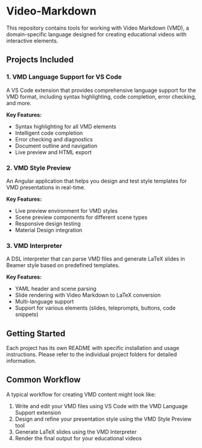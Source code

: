 # Video-Markdown

This repository contains tools for working with Video Markdown (VMD), a domain-specific language designed for creating educational videos with interactive elements.

## Projects Included

### 1. VMD Language Support for VS Code

A VS Code extension that provides comprehensive language support for the VMD format, including syntax highlighting, code completion, error checking, and more.

**Key Features:**
- Syntax highlighting for all VMD elements
- Intelligent code completion
- Error checking and diagnostics
- Document outline and navigation
- Live preview and HTML export

### 2. VMD Style Preview

An Angular application that helps you design and test style templates for VMD presentations in real-time.

**Key Features:**
- Live preview environment for VMD styles
- Scene preview components for different scene types
- Responsive design testing
- Material Design integration

### 3. VMD Interpreter

A DSL interpreter that can parse VMD files and generate LaTeX slides in Beamer style based on predefined templates.

**Key Features:**
- YAML header and scene parsing
- Slide rendering with Video Markdown to LaTeX conversion
- Multi-language support
- Support for various elements (slides, teleprompts, buttons, code snippets)

## Getting Started

Each project has its own README with specific installation and usage instructions. Please refer to the individual project folders for detailed information.

## Common Workflow

A typical workflow for creating VMD content might look like:

1. Write and edit your VMD files using VS Code with the VMD Language Support extension
2. Design and refine your presentation style using the VMD Style Preview tool
3. Generate LaTeX slides using the VMD Interpreter
4. Render the final output for your educational videos
